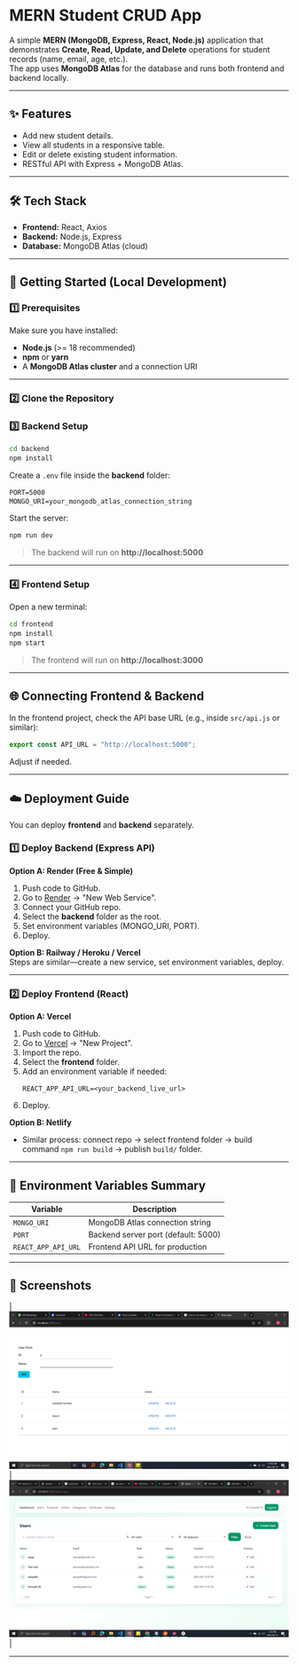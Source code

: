 # MERN Student CRUD App

A simple **MERN (MongoDB, Express, React, Node.js)** application that demonstrates **Create, Read, Update, and Delete** operations for student records (name, email, age, etc.).  
The app uses **MongoDB Atlas** for the database and runs both frontend and backend locally.

---

## ✨ Features
- Add new student details.
- View all students in a responsive table.
- Edit or delete existing student information.
- RESTful API with Express + MongoDB Atlas.

---

## 🛠️ Tech Stack
- **Frontend:** React, Axios
- **Backend:** Node.js, Express
- **Database:** MongoDB Atlas (cloud)

---

## 🚀 Getting Started (Local Development)

### 1️⃣ Prerequisites
Make sure you have installed:
- **Node.js** (>= 18 recommended)
- **npm** or **yarn**
- A **MongoDB Atlas cluster** and a connection URI

---

### 2️⃣ Clone the Repository

### 3️⃣ Backend Setup
```bash
cd backend
npm install
```

Create a `.env` file inside the **backend** folder:

```env
PORT=5000
MONGO_URI=your_mongodb_atlas_connection_string
```

Start the server:
```bash
npm run dev
```
> The backend will run on **http://localhost:5000**

---

### 4️⃣ Frontend Setup
Open a new terminal:
```bash
cd frontend
npm install
npm start
```
> The frontend will run on **http://localhost:3000**

---

## 🌐 Connecting Frontend & Backend
In the frontend project, check the API base URL (e.g., inside `src/api.js` or similar):
```js
export const API_URL = "http://localhost:5000";
```
Adjust if needed.

---


## ☁️ Deployment Guide

You can deploy **frontend** and **backend** separately.

### 1️⃣ Deploy Backend (Express API)
**Option A: Render (Free & Simple)**
1. Push code to GitHub.
2. Go to [Render](https://render.com/) → "New Web Service".
3. Connect your GitHub repo.
4. Select the **backend** folder as the root.
5. Set environment variables (MONGO_URI, PORT).
6. Deploy.

**Option B: Railway / Heroku / Vercel**  
Steps are similar—create a new service, set environment variables, deploy.

---

### 2️⃣ Deploy Frontend (React)
**Option A: Vercel**
1. Push code to GitHub.
2. Go to [Vercel](https://vercel.com/) → "New Project".
3. Import the repo.
4. Select the **frontend** folder.
5. Add an environment variable if needed:
   ```
   REACT_APP_API_URL=<your_backend_live_url>
   ```
6. Deploy.

**Option B: Netlify**
- Similar process: connect repo → select frontend folder → build command `npm run build` → publish `build/` folder.

---

## 🔑 Environment Variables Summary
| Variable | Description |
|----------|------------|
| `MONGO_URI` | MongoDB Atlas connection string |
| `PORT` | Backend server port (default: 5000) |
| `REACT_APP_API_URL` | Frontend API URL for production |

---

## 📸 Screenshots
| ![Dashboard](../screenshots/dashboard.png) | ![Data Table](../screenshots/table.png) |  

---


